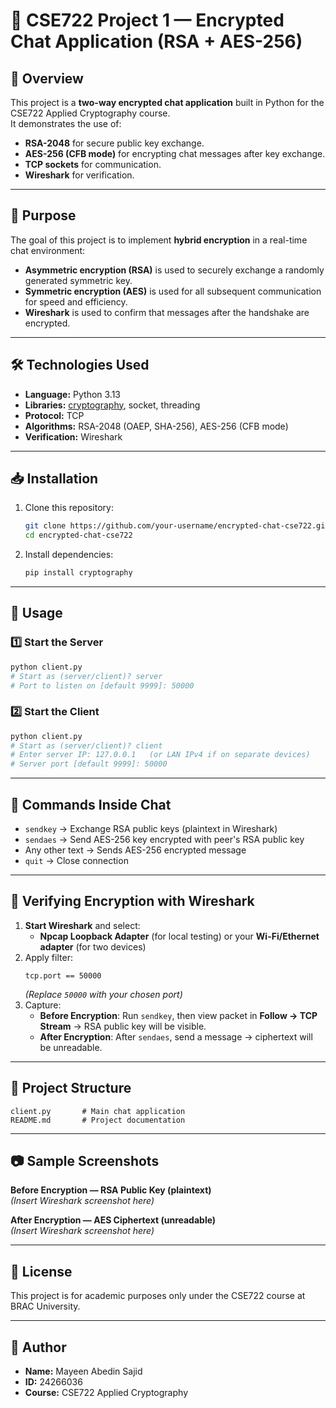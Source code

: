 # 🔐 CSE722 Project 1 — Encrypted Chat Application (RSA + AES-256)

## 📌 Overview
This project is a **two-way encrypted chat application** built in Python for the CSE722 Applied Cryptography course.  
It demonstrates the use of:
- **RSA-2048** for secure public key exchange.
- **AES-256 (CFB mode)** for encrypting chat messages after key exchange.
- **TCP sockets** for communication.
- **Wireshark** for verification.

---

## 🎯 Purpose
The goal of this project is to implement **hybrid encryption** in a real-time chat environment:
- **Asymmetric encryption (RSA)** is used to securely exchange a randomly generated symmetric key.
- **Symmetric encryption (AES)** is used for all subsequent communication for speed and efficiency.
- **Wireshark** is used to confirm that messages after the handshake are encrypted.

---

## 🛠 Technologies Used
- **Language:** Python 3.13
- **Libraries:** [cryptography](https://cryptography.io/), socket, threading
- **Protocol:** TCP
- **Algorithms:** RSA-2048 (OAEP, SHA-256), AES-256 (CFB mode)
- **Verification:** Wireshark

---

## 📥 Installation
1. Clone this repository:
   ```bash
   git clone https://github.com/your-username/encrypted-chat-cse722.git
   cd encrypted-chat-cse722
   ```
2. Install dependencies:
   ```bash
   pip install cryptography
   ```

---

## 🚀 Usage

### 1️⃣ Start the Server
```bash
python client.py
# Start as (server/client)? server
# Port to listen on [default 9999]: 50000
```

### 2️⃣ Start the Client
```bash
python client.py
# Start as (server/client)? client
# Enter server IP: 127.0.0.1   (or LAN IPv4 if on separate devices)
# Server port [default 9999]: 50000
```

---

## 🔄 Commands Inside Chat
- `sendkey` → Exchange RSA public keys (plaintext in Wireshark)
- `sendaes` → Send AES-256 key encrypted with peer's RSA public key
- Any other text → Sends AES-256 encrypted message
- `quit` → Close connection

---

## 🧪 Verifying Encryption with Wireshark
1. **Start Wireshark** and select:
   - **Npcap Loopback Adapter** (for local testing) or your **Wi-Fi/Ethernet adapter** (for two devices)
2. Apply filter:
   ```
   tcp.port == 50000
   ```
   *(Replace `50000` with your chosen port)*
3. Capture:
   - **Before Encryption**: Run `sendkey`, then view packet in **Follow → TCP Stream** → RSA public key will be visible.
   - **After Encryption**: After `sendaes`, send a message → ciphertext will be unreadable.

---

## 📂 Project Structure
```
client.py       # Main chat application
README.md       # Project documentation
```

---

## 📷 Sample Screenshots
**Before Encryption — RSA Public Key (plaintext)**  
*(Insert Wireshark screenshot here)*

**After Encryption — AES Ciphertext (unreadable)**  
*(Insert Wireshark screenshot here)*

---

## 📜 License
This project is for academic purposes only under the CSE722 course at BRAC University.

---

## 👤 Author
- **Name:** Mayeen Abedin Sajid  
- **ID:** 24266036  
- **Course:** CSE722 Applied Cryptography
